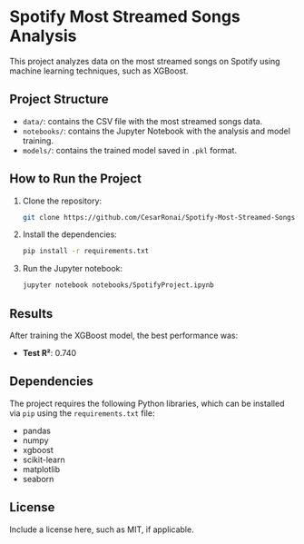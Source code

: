 # Spotify Most Streamed Songs Analysis

This project analyzes data on the most streamed songs on Spotify using machine learning techniques, such as XGBoost.

## Project Structure
- `data/`: contains the CSV file with the most streamed songs data.
- `notebooks/`: contains the Jupyter Notebook with the analysis and model training.
- `models/`: contains the trained model saved in `.pkl` format.

## How to Run the Project

1. Clone the repository:
    ```bash
    git clone https://github.com/CesarRonai/Spotify-Most-Streamed-Songs-Analysis
    ```

2. Install the dependencies:
    ```bash
    pip install -r requirements.txt
    ```

3. Run the Jupyter notebook:
    ```bash
    jupyter notebook notebooks/SpotifyProject.ipynb
    ```

## Results
After training the XGBoost model, the best performance was:

- **Test R²**: 0.740

## Dependencies
The project requires the following Python libraries, which can be installed via `pip` using the `requirements.txt` file:

- pandas
- numpy
- xgboost
- scikit-learn
- matplotlib
- seaborn

## License
Include a license here, such as MIT, if applicable.
